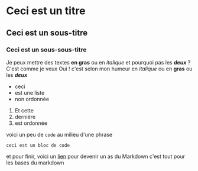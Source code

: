 # Ceci est un titre
## Ceci est un sous-titre
### Ceci est un sous-sous-titre

Je peux mettre des textes **en gras**
ou en *italique* et pourquoi pas les ***deux*** ? C'est comme je veux
Oui ! c'est selon mon humeur en *italique* ou en **gras** ou les ***deux***

- ceci
- est une liste
- non ordonnée

1. Et cette
2. dernière
3. est ordonnée


voici un peu de `code` au milieu d'une phrase
```
ceci est un bloc de code
```
et pour finir, voici un [lien](https://github.com/CharlotteBarbey/markdown) pour devenir un as du Markdown
c'est tout pour les bases du markdown
